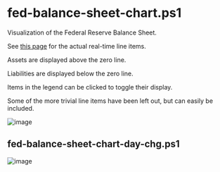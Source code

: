 # fed-balance-sheet-chart.ps1

Visualization of the Federal Reserve Balance Sheet.

See [this page](https://fred.stlouisfed.org/release/tables?rid=20&eid=1194154) for the actual real-time line items.

Assets are displayed above the zero line.

Liabilities are displayed below the zero line.

Items in the legend can be clicked to toggle their display.

Some of the more trivial line items have been left out, but can easily be included.

![image](https://user-images.githubusercontent.com/20816/232452180-d591a05f-25a9-4ec6-b3ef-5e27b906a516.png)

## fed-balance-sheet-chart-day-chg.ps1

![image](https://user-images.githubusercontent.com/20816/236328228-a9527d53-18f7-4037-8b4d-7169d3d4e0b1.png)
